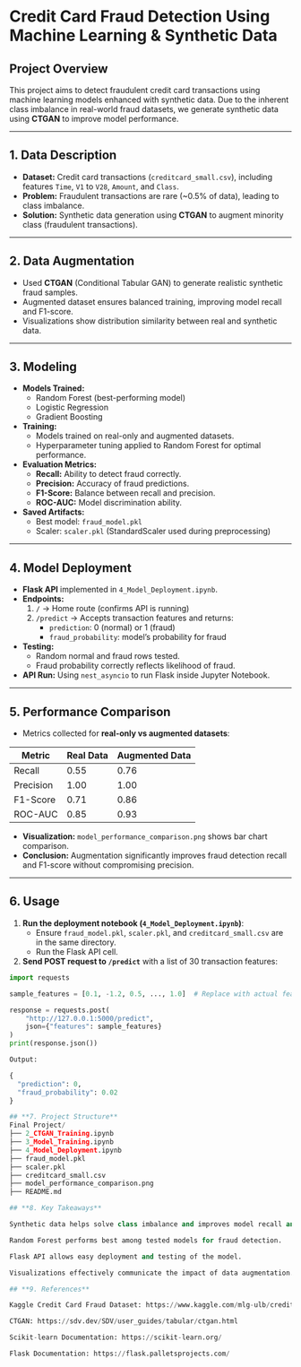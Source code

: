 # Credit Card Fraud Detection Using Machine Learning & Synthetic Data

## **Project Overview**
This project aims to detect fraudulent credit card transactions using machine learning models enhanced with synthetic data. Due to the inherent class imbalance in real-world fraud datasets, we generate synthetic data using **CTGAN** to improve model performance.

---

## **1. Data Description**
- **Dataset:** Credit card transactions (`creditcard_small.csv`), including features `Time`, `V1` to `V28`, `Amount`, and `Class`.
- **Problem:** Fraudulent transactions are rare (~0.5% of data), leading to class imbalance.
- **Solution:** Synthetic data generation using **CTGAN** to augment minority class (fraudulent transactions).

---

## **2. Data Augmentation**
- Used **CTGAN** (Conditional Tabular GAN) to generate realistic synthetic fraud samples.
- Augmented dataset ensures balanced training, improving model recall and F1-score.
- Visualizations show distribution similarity between real and synthetic data.

---

## **3. Modeling**
- **Models Trained:**
  - Random Forest (best-performing model)
  - Logistic Regression
  - Gradient Boosting
- **Training:**
  - Models trained on real-only and augmented datasets.
  - Hyperparameter tuning applied to Random Forest for optimal performance.
- **Evaluation Metrics:**
  - **Recall:** Ability to detect fraud correctly.
  - **Precision:** Accuracy of fraud predictions.
  - **F1-Score:** Balance between recall and precision.
  - **ROC-AUC:** Model discrimination ability.
- **Saved Artifacts:**
  - Best model: `fraud_model.pkl`
  - Scaler: `scaler.pkl` (StandardScaler used during preprocessing)

---

## **4. Model Deployment**
- **Flask API** implemented in `4_Model_Deployment.ipynb`.
- **Endpoints:**
  1. `/` → Home route (confirms API is running)
  2. `/predict` → Accepts transaction features and returns:
     - `prediction`: 0 (normal) or 1 (fraud)
     - `fraud_probability`: model’s probability for fraud
- **Testing:**
  - Random normal and fraud rows tested.
  - Fraud probability correctly reflects likelihood of fraud.
- **API Run:** Using `nest_asyncio` to run Flask inside Jupyter Notebook.

---

## **5. Performance Comparison**
- Metrics collected for **real-only vs augmented datasets**:

| Metric     | Real Data | Augmented Data |
|------------|-----------|----------------|
| Recall     | 0.55      | 0.76           |
| Precision  | 1.00      | 1.00           |
| F1-Score   | 0.71      | 0.86           |
| ROC-AUC    | 0.85      | 0.93           |

- **Visualization:** `model_performance_comparison.png` shows bar chart comparison.
- **Conclusion:** Augmentation significantly improves fraud detection recall and F1-score without compromising precision.

---

## **6. Usage**
1. **Run the deployment notebook (`4_Model_Deployment.ipynb`)**:
   - Ensure `fraud_model.pkl`, `scaler.pkl`, and `creditcard_small.csv` are in the same directory.
   - Run the Flask API cell.
2. **Send POST request to `/predict`** with a list of 30 transaction features:

```python
import requests

sample_features = [0.1, -1.2, 0.5, ..., 1.0]  # Replace with actual feature values

response = requests.post(
    "http://127.0.0.1:5000/predict",
    json={"features": sample_features}
)
print(response.json())

Output:

{
  "prediction": 0,
  "fraud_probability": 0.02
}

## **7. Project Structure**
Final Project/
├── 2_CTGAN_Training.ipynb
├── 3_Model_Training.ipynb
├── 4_Model_Deployment.ipynb
├── fraud_model.pkl
├── scaler.pkl
├── creditcard_small.csv
├── model_performance_comparison.png
├── README.md

## **8. Key Takeaways**

Synthetic data helps solve class imbalance and improves model recall and F1-score.

Random Forest performs best among tested models for fraud detection.

Flask API allows easy deployment and testing of the model.

Visualizations effectively communicate the impact of data augmentation.

## **9. References**

Kaggle Credit Card Fraud Dataset: https://www.kaggle.com/mlg-ulb/creditcardfraud

CTGAN: https://sdv.dev/SDV/user_guides/tabular/ctgan.html

Scikit-learn Documentation: https://scikit-learn.org/

Flask Documentation: https://flask.palletsprojects.com/
